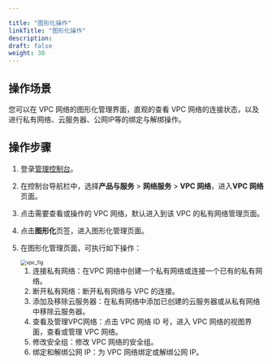 ```yaml
---

title: "图形化操作"
linkTitle: "图形化操作"
description:
draft: false
weight: 30
---
```


## 操作场景

您可以在 VPC 网络的图形化管理界面，直观的查看 VPC 网络的连接状态，以及进行私有网络、云服务器、公网IP等的绑定与解绑操作。

## 操作步骤

1. 登录[管理控制台](https://console.shanhe.com/login)。
2. 在控制台导航栏中，选择**产品与服务** > **网络服务** > **VPC 网络**，进入**VPC 网络**页面。
3. 点击需要查看或操作的 VPC 网络，默认进入到该 VPC 的私有网络管理页面。
4. 点击**图形化**页签，进入图形化管理页面。

5. 在图形化管理页面，可执行如下操作：

   <img src="/network/vpc/_images/5030_vpc_fig.png" alt="vpc_fig" style="zoom:70%;" />

   1. 连接私有网络：在VPC 网络中创建一个私有网络或连接一个已有的私有网络。
   2. 断开私有网络：断开私有网络与 VPC 的连接。
   3. 添加及移除云服务器：在私有网络中添加已创建的云服务器或从私有网络中移除云服务器。
   4. 查看及管理VPC网络：点击 VPC 网络 ID 号，进入 VPC 网络的视图界面，查看或管理 VPC 网络。
   5. 修改安全组：修改 VPC 网络的安全组。
   6. 绑定和解绑公网 IP：为 VPC 网络绑定或解绑公网 IP。 

